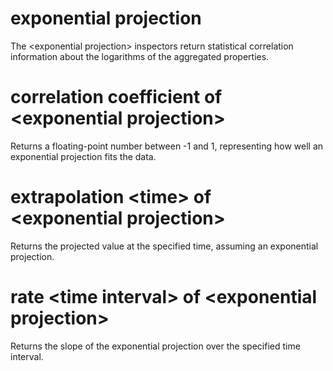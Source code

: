 # exponential projection

The &lt;exponential projection&gt; inspectors return statistical correlation information about the logarithms of the aggregated properties.

# correlation coefficient of &lt;exponential projection&gt;

Returns a floating-point number between -1 and 1, representing how well an exponential projection fits the data.

# extrapolation &lt;time&gt; of &lt;exponential projection&gt;

Returns the projected value at the specified time, assuming an exponential projection.

# rate &lt;time interval&gt; of &lt;exponential projection&gt;

Returns the slope of the exponential projection over the specified time interval.
